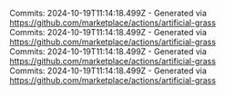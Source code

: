 Commits: 2024-10-19T11:14:18.499Z - Generated via https://github.com/marketplace/actions/artificial-grass
<br>
Commits: 2024-10-19T11:14:18.499Z - Generated via https://github.com/marketplace/actions/artificial-grass
<br>
Commits: 2024-10-19T11:14:18.499Z - Generated via https://github.com/marketplace/actions/artificial-grass
<br>
Commits: 2024-10-19T11:14:18.499Z - Generated via https://github.com/marketplace/actions/artificial-grass
<br>
